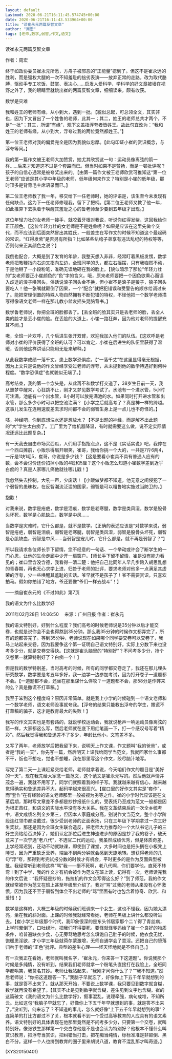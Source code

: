 ```yaml
---
layout: default
Lastmod: 2020-06-21T16:11:45.574745+00:00
date: 2020-06-21T16:11:43.533964+00:00
title: "读崔永元两篇反智文章"
author: "周宏"
tags: [老师,数学,弱智,作文,语文]
---
```


读崔永元两篇反智文章

作者：周宏

终于如政协委员崔永元所愿，方舟子被邪恶的“正能量”摁到了。但这不是崔永远的胜利，而是强权大腿的一次不知羞耻的拙劣表演——放弃正常的走路，改为取代胳膊，驱动手专工吃饭、鼓掌、表决心……启发人爱科学、学科学的好文章被墙在视野之外了，我的眼睛里就跳出崔的两篇反智文章，细细读来，颇有收获。

数学是灾难

我和姓王的老师有缘，从小到大，遇到一批。【貌似总起，可总领全文，其实非也，因为下文冒出了一个姓鲁的老师，此其一；其二，姓王的老师总共才两个，不足“一批”；其三，所谓“有缘”，观下文盖指浮夸者皆姓王。故此句宜改为：“我和姓王的老师有缘，从小到大，浮夸过我的两位竟然都姓王。”】

第一位王老师对我的偏爱完全是因为我貌似忠厚。【此句印证小崔的赏识概念，与浮夸等同。】

我的第一篇作文被王老师大加赞赏，她尤其欣赏这一句：运动员像离弦的箭一样……后来才知道这不过是个套路而已。但当时如果不是赞扬，而是一顿批评呢？孩子的自信心通常是被夸奖出来的。【由第一篇作文被王老师欣赏可推知这“第一位王老师”应该是其小学中年级的老师，低年级何来作文？特别是小崔的低年级，那时顶多是背背毛主席语录而已。】

第二位王老师教了我一年，移交给下一任老师时，她的评语是，该生至今未发现有任何缺点。这为下一任老师修理我，留下了把柄。【第二位王老师又教了他一年，如此推算下去执着于唤醒其羞耻之心的鲁老师至少要到五年级才出现。】

这位年轻力壮的女老师一接手，就咬着牙根对我说，听说你红得发紫，这回我给你正正颜色。【这位年轻力壮的女老师是不是姓鲁呢？如果是应该在这里先做个交代，而不应该到后面突然冒出其姓氏，一般差生在写作文的时候不知道这个最起码的常识。“红得发紫”是否另有所指？比如某些纨绔子弟享有违法乱纪的特权等等，否则何来正其颜色之说？】

我倒也配合，大概是到了发育的年龄，我整天想入非非，经常盯着黑板发愣，数学老师把教鞭指向右边又指向左边，全班同学的头，都左右摇摆，只有我岿然不动，于是他掰了一小段粉笔，准确无误地砸在我的脸上。【貌似暗示了那位“年轻力壮的”女老师要正小崔颜色的“色”字的含义。哦，原来老师要把一个因色欲熏心而误入歧途的浪子唤回头，俗话说浪子回头金不换，但小崔不是浪子是狼子，狼子回头要吃人！他一张嘴就颠倒了因果，一个“配合”就把犯错误和受警告的顺序给调过来了。能把常理倒置的特殊人物自然拥有不断犯错的特权，不怪他把一个数学老师描写得像语文老师一样在那儿教小盆友摇头晃脑背书。】

数学鲁老师说，你把全班的脸都丢了。【丢全班的脸其实只是丢老师的脸，丢全人类的脸才是丢小崔的脸。在丢脸的大道上，小崔一路狂奔，因为他对老师的提醒充耳不闻。】

嗷，全班一片欢呼，几个后进生张开双臂，欢迎我加入他们的队伍。【这欢呼是老师对小崔的评价获得了全班的认可？可以肯定，小崔在后进生的队伍里获得了温暖，否则他这样讲话只能用无耻来解释。】

从此我数学成绩一落千丈，患上数学恐俱症。【“一落千丈”在这里显得毫无根据，因为上文只是说他的作文曾经享受过老师的浮夸，从未提到他的数学待遇好到何种程度。“数学恐俱症”也就貌似无端了。】

高考结束，我的第一个念头是，从此再不和数学打交道了，38岁生日前一天，我从噩梦中醒来，心狂跳不止，刚才又梦见数学考试了。水池有一个进水管，5小时可注满，池底有一个出水管，8小时可以放完满池的水。如果同时打开进水管和出水管，那么多少小时可以把空池注满？【小学之后就高考了？真是神一样的跨越。这事儿发生在连用速度差去求时间都不会的弱智生身上是一点儿也不奇怪的。】

呸，神经吧，你到底想注水还是想放水？【不是出题的神经，而是解不出此题的“大”学生太白痴了。工厂里为了给机器降温，有时就需要这么做，说不定实际情况还远比此题复杂。】

有一天我去自由市场买西瓜，人们用手指指点点，这不是《实话实说》吧，我停在一个西瓜摊前，小贩乐得眉开眼笑，崔哥，我给你挑一个大的，一共是7斤6两4，一斤是1块1毛5，崔哥，你说是多少钱？【这是要看小崔具不具有普通人应有的数，会不会讨价还价掐掉小贩的4钱和5厘？这个小贩怎么知道小崔数学差到近乎白痴的？真是人家哪儿痛他就往哪儿戳！】

我忽然失去控制，大吼一声，少废话！【小贩做梦都不知道，他无意之间侵犯了一个弱智的愚昧权，在反智潮流泛滥的国家，弱智是可以粗鲁地实施过当防卫的。】

抱歉！

对我来说，数学是疮疤，数学是泪痕，数学是老寒腿，数学是类风湿，数学是股骨头坏死，数学是心肌缺血，数学是中风……

当数学是灾难时，它什么都是，就不是数学。【正确的表述应该是“对数学来说，弱智是疮疤，弱智是泪痕，弱智是老寒腿，弱智是类风湿，弱智是股骨头坏死，弱智是心肌缺血，弱智是中风……当弱智是宠儿时，它什么都是，就不再是弱智了？”】

所以我请求各位师长手下留情，您不经意的一句话、一个举动或许会了断学生的一门心思，让他的生命走廊中少开一扇窗户。【师长手下留不留情，崔是没有能力看见的；崔口里含没含德，我看得一清二楚：他把自己比同年人早几步跨入胡思乱想的青春期，再也无心求学上进，归咎于老师的批评，要求老师对他多一点满足其虚荣的浮夸，少一些唤醒其羞耻的实话。爷早就不是孩子了！爷不需要赏识，只喜欢拍马。假如你拍错了地方，爷还要像“爷们一样去战斗”！】

——摘自崔永元的《不过如此》第7页

我的语文为什么比数学好

2011年02月28日 14:06:50 　来源：广州日报  作者：崔永元

我的语文特别好，好到什么程度？我们高考的时候老师说是35分钟以后才能交卷，也就是说你会不会也得熬到35分钟。那么我35分钟的时候作文都弄完了，所有的题都答完了。等到35分钟，老师说现在如果哪个同学要交卷可以交卷了，我马上站起来交卷，因为我要争这个第一证明自己语文特别好。实际上分数下来也没考多少分，就是交卷交得快。【这就是崔头脑里的“特别好”？不问考多少分，抢个交卷第一就算特别好了？白痴一个！】

但是我的数学特别差，当时高考的时候，所有的同学都交卷走了，我还在那儿埋头研究数学，数学要是考五年多好，我一边学一边参加考试，因为打开卷子一道题都不会。【一道题都不会，还坐在那里谋什么佯攻？一道题都不会，那58分是作弊来的么？真是撒谎不打草稿。】

我至于笨到这个程度吗？原因非常简单。就是我上小学的时候碰到一个语文老师和一个数学老师，语文老师没事就夸我。【浮夸的结果只能教出浮夸的学生，撒谎不打草稿的骗子，这才是教育最大的失败！】

我写的作文其实也是有套路的，就说学校运动会，我就说枪声一响运动员像离弦的箭一样，大家都这么写，然后老师就在底下用红笔画一下，打一个感叹号写着“精彩”。然后我觉得我和鲁迅差不了多少，年龄比他小，文笔差不多。

又写了两年，老师放学后把我留下来，说明天上作文课，作文题叫“我的爸爸”，或者是“我的一天”，你先写一篇，然后明天上课我给同学当范文。我就回家什么事都不干，饭也不想吃，觉也不想睡，我在那里写这个作文，绞尽脑汁地写。

写完了第二天一上课赶紧交给老师，老师就拿着说，今天咱们作文的题目是“美好的一天”，现在我先给大家念一篇范文，这个范文是崔永元写的。然后他就声情并茂念一遍，我就不用写了，同学们就照着我的样子写。我就越来越有信心，越来越觉得确实和鲁迅差异不大，起码学起来很高兴。【崔口里的好作文其实是“套作”，而“套作”在有经验的语文老师那里一般被视为劣等之作。崔的小学时代应该是在文革后期，那时写文章差不多都是抄抄报纸什么的，受表扬乃至成为范文一般都是因为根正苗红，和语文的实际水平没有多大关系。我在文革结束后的一次全乡统考中，语文成绩名列全乡第三，但因本人家庭成分高，别说作文当范文，整个小学阶段连红领巾都没戴过，很少受到老师的正面表扬，只在三年级下学期拿过一次三好生奖状，那还是因为全班女生联合造反，把老师大力推荐的一个大队书记儿子的三好生资格给否决掉了，她们认定那位后进生神速进步的原因是抄了我的卷子，破天荒来了一次宁选“老八代”，不选官二代的运动。我虽然成绩优秀，但是体质奇差，上学经常迟到，还动不动就缺课，即使到了课堂，大多时间也是把头搁在小板凳上睡觉，因为严重缺乏营养，端坐不到两分钟就会感到天旋地转。想获得老师的几句“浮”夸，那得到考完试报分数的时候才有机会，平时更多的是作为反面典型被批。我经常听到老师这样“骂”我——挺不死啊，老八代啊，你们要学他，直死不转弯！到了中学，我的作文才有机会被作为范文在班上读，记得有一次，老师读完我的作文后说：“我怀疑是抄的，拖拉机的作文会写得这么好？”到了师范，我的作文就经常被作为范文在班上甚至年级里介绍了。我对“骂”过我的老师从来没有心怀激愤，因为我还不至于弱智到体会不出老师的“骂”里面有时也包含着惊奇、欣赏、和爱惜！】

数学是这样的，大概三年级的时候我们班调来一个女生，这也不怪我，因为她太漂亮，坐在我的斜对面。上课的时候我就经常看她，老师在黑板上讲什么都没听进去。【崔小学三年级那个时代，我印象很深的是东头邻居家那个二丫得了青丝病，上学时晕倒了，口吐绿汁，把我们吓得要死。要怪就怪爹妈给了崔一个良好的物质条件，咱普遍缺衣少食，心无旁骛地思考怎么填饱自己肚子的时候，他衣食无忧，饱暖思淫欲，才小学三年级就荷尔蒙激增，无师自通学会了意淫。还把自己的堕落归咎于老师的“正色”批评。典型的差生心理——怪天怪地就是不怪自己。】

有一次我正在看她，老师就叫我名字，“崔永元，你来答一下这道题”。你说我那个时候是多纯情，没有听到，结果我们老师就拿一个粉笔头直接打在我脸上，全班同学都哄笑，我莫名其妙。老师让我站起来，“我刚才问你什么了？”“我不知道。”然后老师说：“你把这道题答一下。”我脑子早就忘了，好像你上下五千年早就想到的事，就是答不出来了。就从那天开始，不要说上数学课，我只要见到数字就含糊，数学就再没有希望了。【其实不止是见到数字就含糊，差生见到文字也含糊。崔的这篇破文《我的语文为什么比数学好》，叙事混乱，说理牵强，病句成堆，不知所云。比如这句“我脑子早就忘了，好像你上下五千年早就想到的事，就是答不出来了。”没听到，何来忘了？不知道的事儿，怎么就好像“上下五千年早就想到的事”？连简单的打比方都过不了关，根本就看不到一个受过高等教育的人应具有的语文素养。语文特别好的具体表现在他那里竟然是不问考多少分，只要第一个交卷，就叫特别好。像张铁生那样第一个交白卷他是不是也会认为特别好？他根本不懂什么叫赏识教育，把浮夸当赏识，把纠错当打击，把花痴当纯情，标标准准是非颠倒、黑白不分。这样一个人也挤到教育的圈子里来胡说八道，教育不混乱那才叫奇迹。】

(XYS20150401)

